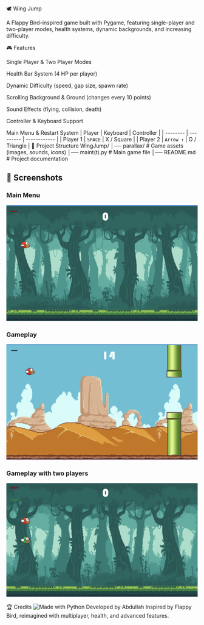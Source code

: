 🕊️ Wing Jump










A Flappy Bird–inspired game built with Pygame, featuring single-player and two-player modes, health systems, dynamic backgrounds, and increasing difficulty.



🎮 Features

Single Player & Two Player Modes

Health Bar System (4 HP per player)

Dynamic Difficulty (speed, gap size, spawn rate)

Scrolling Background & Ground (changes every 10 points)

Sound Effects (flying, collision, death)

Controller & Keyboard Support

Main Menu & Restart System
| Player   | Keyboard  | Controller   |
| -------- | --------- | ------------ |
| Player 1 | `SPACE`   | X / Square   |
| Player 2 | `Arrow ↑` | O / Triangle |
📂 Project Structure
WingJump/
│── parallax/                 # Game assets (images, sounds, icons)
│── maint(t).py # Main game file
│── README.md                  # Project documentation

## 📸 Screenshots  

### Main Menu  
![Main Menu](./Parallax/single_mode_first.png)

### Gameplay  
![Gameplay](./Parallax/single_mode_second.png)
### Gameplay with two players  
![Gameplay_2](./Parallax/multiplayer.png)

🏆 Credits
![Made with Python](https://img.shields.io/badge/Made%20with-Python-blue?logo=python&logoColor=white)
Developed by Abdullah
Inspired by Flappy Bird, reimagined with multiplayer, health, and advanced features.
